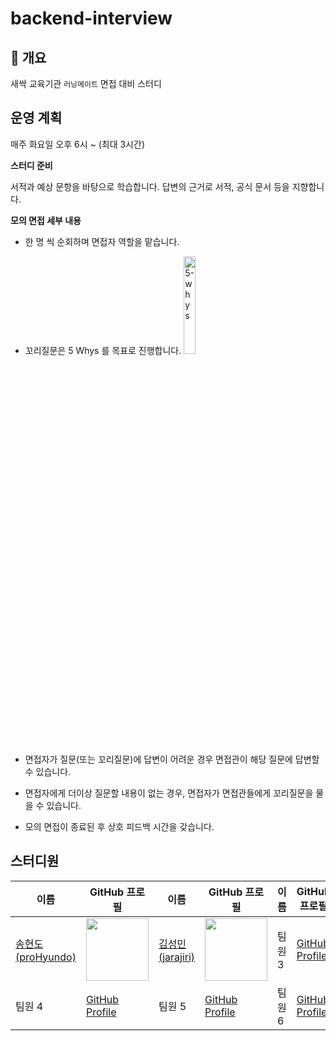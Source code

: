 # backend-interview

## 📌 개요

새싹 교육기관 `러닝메이트` 면접 대비 스터디


## 운영 계획

매주 화요일 오후 6시 ~ (최대 3시간)

**스터디 준비**

서적과 예상 문항을 바탕으로 학습합니다.
답변의 근거로 서적, 공식 문서 등을 지향합니다.

**모의 면접 세부 내용**

- 한 명 씩 순회하며 면접자 역할을 맡습니다.
- 꼬리질문은 5 Whys 를 목표로 진행합니다.
  <img src="https://github.com/user-attachments/assets/1e09bd44-528c-4924-9783-cda686a93daa" alt="5-whys" width="20%">

- 면접자가 질문(또는 꼬리질문)에 답변이 어려운 경우 면접관이 해당 질문에 답변할 수 있습니다.
- 면접자에게 더이상 질문할 내용이 없는 경우, 면접자가 면접관들에게 꼬리질문을 물을 수 있습니다.
- 모의 면접이 종료된 후 상호 피드백 시간을 갖습니다.

## 스터디원

| 이름       | GitHub 프로필                               | 이름       | GitHub 프로필                               | 이름       | GitHub 프로필                               |
|------------|---------------------------------------------|------------|---------------------------------------------|------------|---------------------------------------------|
| [송현도(proHyundo)](https://github.com/proHyundo)     | <img src="https://github.com/proHyundo.png" width="100">  | [김성민(jarajiri)](https://github.com/jarajiri)     | <img src="https://github.com/jarajiri.png" width="100">  | 팀원 3     | [GitHub Profile](https://github.com/team3)  |
| 팀원 4     | [GitHub Profile](https://github.com/team4)  | 팀원 5     | [GitHub Profile](https://github.com/team5)  | 팀원 6     | [GitHub Profile](https://github.com/team6)  |
